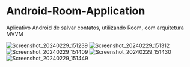 ﻿# Android-Room-Application
Aplicativo Android de salvar contatos, utilizando Room, com arquitetura MVVM

![Screenshot_20240229_151239](https://github.com/LuizFurmann/Android-Room-Application/assets/72764480/221e518a-bfc6-4cfd-a9f6-7925f63e076a)
![Screenshot_20240229_151312](https://github.com/LuizFurmann/Android-Room-Application/assets/72764480/cc16cb31-7204-42cd-bc88-f07d9e5ea79f)
![Screenshot_20240229_151409](https://github.com/LuizFurmann/Android-Room-Application/assets/72764480/a2ebaa4e-5e40-49c4-ac8b-6975f7abe888)
![Screenshot_20240229_151430](https://github.com/LuizFurmann/Android-Room-Application/assets/72764480/4ba63df8-2d68-4708-8de7-a40ee3444054)
![Screenshot_20240229_151449](https://github.com/LuizFurmann/Android-Room-Application/assets/72764480/b17c2d5e-4cb3-4197-a7a9-77b799efb6fc)
